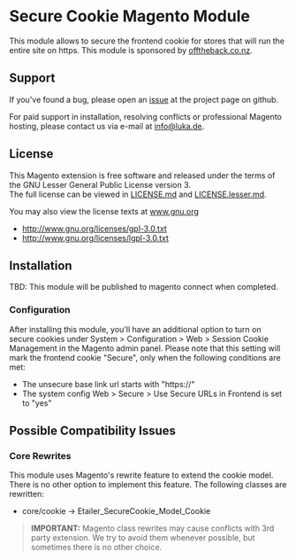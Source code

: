 # Secure Cookie Magento Module

This module allows to secure the frontend cookie for stores that will run the entire site on https.
This module is sponsored by [offtheback.co.nz](http://www.offtheback.co.nz/).

## Support

If you've found a bug, please open an [issue](https://github.com/lukanetconsult/mage-secure-cookie/issues) at the project page on github.

For paid support in installation, resolving conflicts or professional Magento hosting, please contact us via e-mail at info@luka.de.

## License

This Magento extension is free software and released under the terms of the GNU Lesser General Public License version 3.  
The full license can be viewed in [LICENSE.md](LICENSE.md) and [LICENSE.lesser.md](LICENSE.lesser.md).

You may also view the license texts at www.gnu.org

* http://www.gnu.org/licenses/gpl-3.0.txt
* http://www.gnu.org/licenses/lgpl-3.0.txt
 

## Installation

TBD: This module will be published to magento connect when completed.

### Configuration

After installing this module, you'll have an additional option to turn on secure cookies under System > Configuration > Web > Session Cookie Management in the Magento admin panel.
Please note that this setting will mark the frontend cookie "Secure", only when the following conditions are met:

* The unsecure base link url starts with "https://"
* The system config Web > Secure > Use Secure URLs in Frontend is set to "yes" 

## Possible Compatibility Issues

### Core Rewrites

This module uses Magento's rewrite feature to extend the cookie model. There is no other option to implement this feature. 
The following classes are rewritten:

* core/cookie -> Etailer_SecureCookie_Model_Cookie

> __IMPORTANT:__ Magento class rewrites may cause conflicts with 3rd party extension. We try to avoid them whenever possible, but sometimes there is no other choice.

